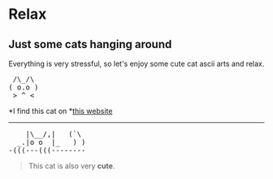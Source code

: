 # Relax
## Just some cats hanging around

Everything is very stressful, so let's enjoy some cute cat ascii arts and relax.


 <pre>
 /\_/\
( o.o )
 > ^ <
</pre>

*I find this cat on *[this website](https://www.asciiart.eu/animals/cats)

---
<pre>
    |\__/,|   (`\
  _.|o o  |_   ) )
-(((---(((--------
</pre>

> This cat is also very **cute**.

